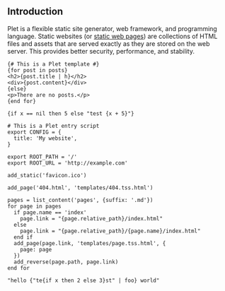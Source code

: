 ## Introduction

Plet is a flexible static site generator, web framework, and programming language.
Static websites (or [static web pages](https://en.wikipedia.org/wiki/Static_web_page)) are collections of HTML files and assets that are served exactly as they are stored on the web server. This provides better security, performance, and stability.

```html+plet
{# This is a Plet template #}
{for post in posts}
<h2>{post.title | h}</h2>
<div>{post.content}</div>
{else}
<p>There are no posts.</p>
{end for}

{if x == nil then 5 else "test {x + 5}"}
```

```plet
# This is a Plet entry script
export CONFIG = {
  title: 'My website',
}

export ROOT_PATH = '/'
export ROOT_URL = 'http://example.com'

add_static('favicon.ico')

add_page('404.html', 'templates/404.tss.html')

pages = list_content('pages', {suffix: '.md'})
for page in pages
  if page.name == 'index'
    page.link = "{page.relative_path}/index.html"
  else
    page.link = "{page.relative_path}/{page.name}/index.html"
  end if
  add_page(page.link, 'templates/page.tss.html', {
    page: page
  })
  add_reverse(page.path, page.link)
end for

"hello {"te{if x then 2 else 3}st" | foo} world"
```
